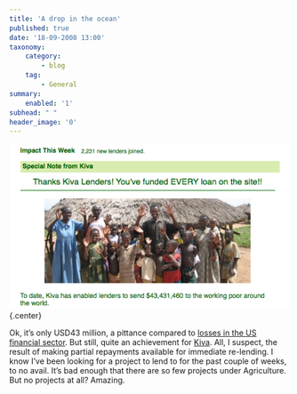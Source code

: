 ```yaml
---
title: 'A drop in the ocean'
published: true
date: '18-09-2008 13:00'
taxonomy:
    category:
        - blog
    tag:
        - General
summary:
    enabled: '1'
subhead: " "
header_image: '0'
---
```


![Screenshot of Kiva page showing all projects financed](kiva.png){.center}

Ok, it’s only USD43 million, a pittance compared to [losses in the US financial sector](http://www.nytimes.com/interactive/2008/09/15/business/20080916-treemap-graphic.html). But still, quite an achievement for [Kiva](http://www.kiva.org/app.php?page=businesses). All, I suspect, the result of making partial repayments available for immediate re-lending. I know I’ve been looking for a project to lend to for the past couple of weeks, to no avail. It’s bad enough that there are so few projects under Agriculture. But no projects at all? Amazing.
